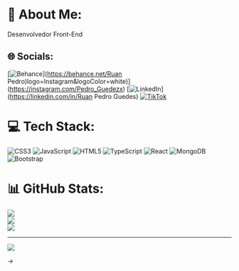 # 💫 About Me:
Desenvolvedor Front-End


## 🌐 Socials:
[![Behance](https://img.shields.io/badge/Behance-1769ff?logo=behance&logoColor=white)](https://behance.net/Ruan Pedro)logo=Instagram&logoColor=white)](https://instagram.com/Pedro_Guedezx) [![LinkedIn](https://img.shields.io/badge/LinkedIn-%230077B5.svg?logo=linkedin&logoColor=white)](https://linkedin.com/in/Ruan Pedro Guedes) [![TikTok](https://img.shields.io/badge/TikTok-%23000000.svg?logo=TikTok&logoColor=white)](https://tiktok.com/@Pedro_Guedezx) 

# 💻 Tech Stack:
![CSS3](https://img.shields.io/badge/css3-%231572B6.svg?style=for-the-badge&logo=css3&logoColor=white) ![JavaScript](https://img.shields.io/badge/javascript-%23323330.svg?style=for-the-badge&logo=javascript&logoColor=%23F7DF1E) ![HTML5](https://img.shields.io/badge/html5-%23E34F26.svg?style=for-the-badge&logo=html5&logoColor=white) ![TypeScript](https://img.shields.io/badge/typescript-%23007ACC.svg?style=for-the-badge&logo=typescript&logoColor=white) ![React](https://img.shields.io/badge/react-%2320232a.svg?style=for-the-badge&logo=react&logoColor=%2361DAFB) ![MongoDB](https://img.shields.io/badge/MongoDB-%234ea94b.svg?style=for-the-badge&logo=mongodb&logoColor=white) ![Bootstrap](https://img.shields.io/badge/bootstrap-%238511FA.svg?style=for-the-badge&logo=bootstrap&logoColor=white)
# 📊 GitHub Stats:
![](https://github-readme-stats.vercel.app/api?username=ruanpedroguedes&theme=radical&hide_border=false&include_all_commits=false&count_private=false)<br/>
![](https://github-readme-streak-stats.herokuapp.com/?user=ruanpedroguedes&theme=radical&hide_border=false)<br/>
![](https://github-readme-stats.vercel.app/api/top-langs/?username=ruanpedroguedes&theme=radical&hide_border=false&include_all_commits=false&count_private=false&layout=compact)

---
[![](https://visitcount.itsvg.in/api?id=ruanpedroguedes&icon=0&color=0)](https://visitcount.itsvg.in)

<!-- Proudly created with GPRM ( https://gprm.itsvg.in ) -->->
